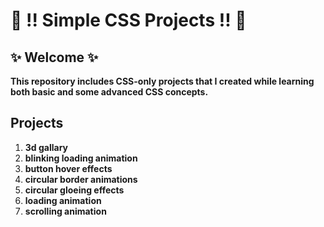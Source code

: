 # 🎨 !! Simple CSS Projects !! 💯

## ✨ Welcome ✨

**This repository includes CSS-only projects that I created while learning both basic and some advanced CSS concepts.**

## Projects
1. **3d gallary**
1. **blinking loading animation**
1. **button hover effects**
1. **circular border animations**
1. **circular gloeing effects**
1. **loading animation**
1. **scrolling animation**